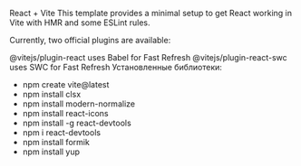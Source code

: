 React + Vite This template provides a minimal setup to get React working in Vite
with HMR and some ESLint rules.

Currently, two official plugins are available:

@vitejs/plugin-react uses Babel for Fast Refresh @vitejs/plugin-react-swc uses
SWC for Fast Refresh Установленные библиотеки:

- npm create vite@latest
- npm install clsx
- npm install modern-normalize
- npm install react-icons
- npm install -g react-devtools
- npm i react-devtools
- npm install formik
- npm install yup
